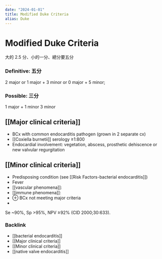 ```yaml
---
date: "2024-01-01"
title: Modified Duke Criteria
alias: Duke
---
```



# Modified Duke Criteria

大的 2.5 分、小的一分、總分要五分

### Definitive: 五分

2 major or
1 major + 3 minor or
0 major + 5 minor;

### Possible: 三分

1 major + 1 minor
3 minor

## [[Major clinical criteria]]

- BCx with common endocarditis pathogen (grown in 2 separate cx)
- [[Coxiella burnetii]] serology ≥1:800
- Endocardial involvement:
  vegetation, abscess, prosthetic dehiscence or new valvular regurgitation

## [[Minor clinical criteria]]

- Predisposing condition (see [[Risk Factors-bacterial endocarditis]])
- Fever
- [[vascular phenomena]]:
- [[immune phenomena]]:
- ⊕ BCx not meeting major criteria
-

Se ~90%, Sp >95%, NPV ≥92% (CID 2000;30:633).

### Backlink

- [[bacterial endocarditis]]
- [[Major clinical criteria]]
- [[Minor clinical criteria]]
- [[native valve endocarditis]]
